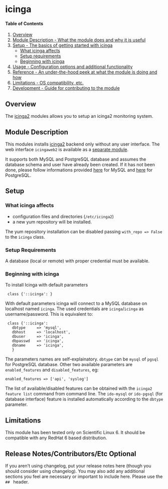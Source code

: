 # icinga

#### Table of Contents

1. [Overview](#overview)
2. [Module Description - What the module does and why it is useful](#module-description)
3. [Setup - The basics of getting started with icinga](#setup)
    * [What icinga affects](#what-icinga-affects)
    * [Setup requirements](#setup-requirements)
    * [Beginning with icinga](#beginning-with-icinga)
4. [Usage - Configuration options and additional functionality](#usage)
5. [Reference - An under-the-hood peek at what the module is doing and how](#reference)
5. [Limitations - OS compatibility, etc.](#limitations)
6. [Development - Guide for contributing to the module](#development)

## Overview


The [icinga2](https://www.icinga.org/) modules allows you to setup an icinga2 monitoring system.

## Module Description

This modules installs [icinga2](https://www.icinga.org/) backend only without any user interface.
The web interface `icingaweb2` is available as a [separate module](https://github.com/talamoig/icingaweb2).

It supports both MySQL and PostgreSQL database and assumes the database schema and user have already been created.
If it has not been done, please follow informations provided 
[here](http://docs.icinga.org/icinga2/latest/doc/module/icinga2/chapter/getting-started#setting-up-mysql-db)
for MySQL and 
[here](http://docs.icinga.org/icinga2/latest/doc/module/icinga2/chapter/getting-started#installing-database-postgresql-server)
for PostgreSQL.

## Setup

### What icinga affects

* configuration files and directories (`/etc/icinga2`)
* a new yum repository will be installed.

The yum repository installation can be disabled passing `with_repo => False` to the `icinga` class.

### Setup Requirements

A database (local or remote) with proper credential must be available.

### Beginning with icinga

To install Icinga with default parameters 

     class {'::icinga': }

With default parameters icinga will connect to a MySQL database on localhost named `icinga`.
The used credentials are `icinga`/`icinga` as username/password.
This is equivalent to:

     class {'::icinga':
	   dbtype     => 'mysql',
	   dbhost     => 'localhost',
	   dbuser     => 'icinga',
	   dbpasswd   => 'icinga',
	   dbname     => 'icinga',
	   }

The parameters names are self-explainatory. `dbtype` can be `mysql` of `pgsql` for PostgreSQL database.
Other two available parameters are `enabled_features` and `disabled_features`, eg:

	enabled_features => ['api', 'syslog']

The list of available/disabled features can be obtained with the `icinga2 feature list` command from command line.
The `ido-mysql` or `ido-pgsql` (for database interface) feature is installed automatically according
to the `dbtype` parameter.

## Limitations

This module has been tested only on Scientific Linux 6. 
It should be compatible with any RedHat 6 based distribution.

## Release Notes/Contributors/Etc **Optional**

If you aren't using changelog, put your release notes here (though you should
consider using changelog). You may also add any additional sections you feel are
necessary or important to include here. Please use the `## ` header.
